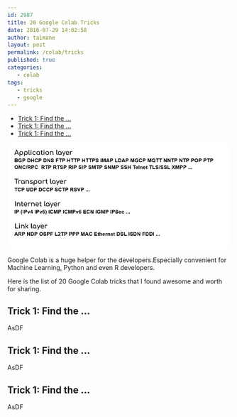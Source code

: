 ```yaml
---
id: 2987
title: 20 Google Colab Tricks
date: 2016-07-29 14:02:58
author: taimane
layout: post
permalink: /colab/tricks
published: true
categories:
   - colab
tags:
   - tricks
   - google
---
```

- [Trick 1: Find the ...](#trick-1-find-the-)
- [Trick 1: Find the ...](#trick-1-find-the--1)
- [Trick 1: Find the ...](#trick-1-find-the--2)

![Protocols](/wp-content/uploads/2020/11/ipsec.jpg)

Google Colab is a huge helper for the developers.Especially convenient for Machine Learning, Python and even R developers.

Here is the list of 20 Google Colab tricks that I found awesome and worth for sharing.

## Trick 1: Find the ...

AsDF

## Trick 1: Find the ...

AsDF

## Trick 1: Find the ...

AsDF